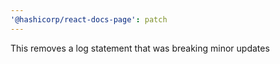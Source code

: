 ```yaml
---
'@hashicorp/react-docs-page': patch
---
```


This removes a log statement that was breaking minor updates
